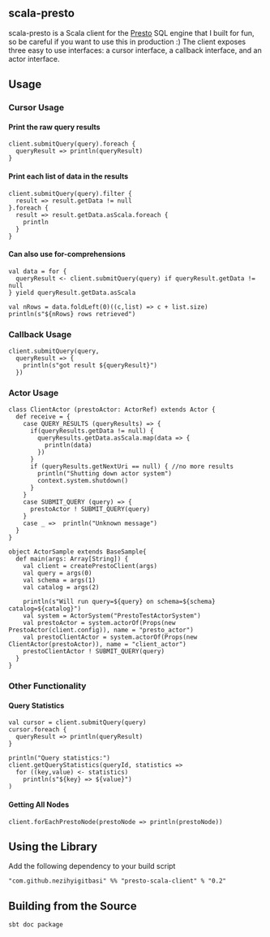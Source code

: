 ## scala-presto

scala-presto is a Scala client for the [Presto](http://prestodb.io/) SQL engine that I built for fun, so be careful if you want to use this in production :)
The client exposes three easy to use interfaces: a cursor interface, a callback interface, and an actor interface.

## Usage

### Cursor Usage

#### Print the raw query results
```
client.submitQuery(query).foreach {
  queryResult => println(queryResult)
}
```

#### Print each list of data in the results
```
client.submitQuery(query).filter {
  result => result.getData != null
}.foreach {
  result => result.getData.asScala.foreach {
    println
  }
}
```

#### Can also use for-comprehensions
```
val data = for {
  queryResult <- client.submitQuery(query) if queryResult.getData != null
} yield queryResult.getData.asScala

val nRows = data.foldLeft(0)((c,list) => c + list.size)
println(s"${nRows} rows retrieved")
```

### Callback Usage

```
client.submitQuery(query,
  queryResult => {
    println(s"got result ${queryResult}")
  })
```

### Actor Usage
```
class ClientActor (prestoActor: ActorRef) extends Actor {
  def receive = {
    case QUERY_RESULTS (queryResults) => {
      if(queryResults.getData != null) {
        queryResults.getData.asScala.map(data => {
          println(data)
        })
      }
      if (queryResults.getNextUri == null) { //no more results
        println("Shutting down actor system")
        context.system.shutdown()
      }
    }
    case SUBMIT_QUERY (query) => {
      prestoActor ! SUBMIT_QUERY(query)
    }
    case _ =>  println("Unknown message")
  }
}

object ActorSample extends BaseSample{
  def main(args: Array[String]) {
    val client = createPrestoClient(args)
    val query = args(0)
    val schema = args(1)
    val catalog = args(2)

    println(s"Will run query=${query} on schema=${schema} catalog=${catalog}")
    val system = ActorSystem("PrestoTestActorSystem")
    val prestoActor = system.actorOf(Props(new PrestoActor(client.config)), name = "presto_actor")
    val prestoClientActor = system.actorOf(Props(new ClientActor(prestoActor)), name = "client_actor")
    prestoClientActor ! SUBMIT_QUERY(query)
  }
}
```

### Other Functionality

#### Query Statistics

```
val cursor = client.submitQuery(query)
cursor.foreach {
  queryResult => println(queryResult)
}

println("Query statistics:")
client.getQueryStatistics(queryId, statistics =>
  for ((key,value) <- statistics)
    println(s"${key} => ${value}")
)
```

#### Getting All Nodes

```
client.forEachPrestoNode(prestoNode => println(prestoNode))
```

## Using the Library
Add the following dependency to your build script
```
"com.github.nezihyigitbasi" %% "presto-scala-client" % "0.2"
```

## Building from the Source

```
sbt doc package
```
